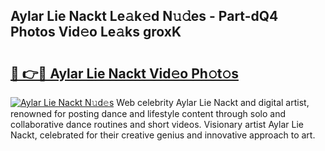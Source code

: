 ## Aylar Lie Nackt Le𝚊k𝚎d N𝚞𝚍es - Part-dQ4 Photos Vid𝚎o Le𝚊ks groxK

# <h2><a href="http://fb3xiv.evod.top/?m=Aylar+Lie+Nackt">🔗 👉🔴 Aylar Lie Nackt Vid𝚎o Ph𝚘t𝚘s</a></h2>

[![Aylar Lie Nackt N𝚞d𝚎s](https://i.imgur.com/8V9OHl7.gif)](http://fb3xiv.evod.top/?m=Aylar+Lie+Nackt)
Web celebrity Aylar Lie Nackt and digital artist, renowned for posting dance and lifestyle content through solo and collaborative dance routines and short videos. Visionary artist Aylar Lie Nackt, celebrated for their creative genius and innovative approach to art. 
